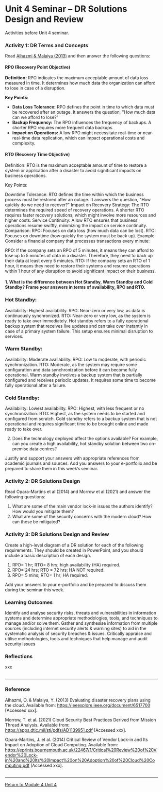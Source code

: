 # Unit 4 Seminar – DR Solutions Design and Review

Activities before Unit 4 seminar.

### Activity 1: DR Terms and Concepts
Read [Alhazmi & Malaiya (2013)](ISM_Unit04_SeminarReading1.pdf) and then answer the following questions:

#### RPO (Recovery Point Objective)
**Definition:** RPO indicates the maximum acceptable amount of data loss measured in time. It determines how much data the organization can afford to lose in case of a disruption.

**Key Points:**
 - **Data Loss Tolerance:** RPO defines the point in time to which data must be recovered after an outage. It answers the question, "How much data can we afford to lose?"
 - **Backup Frequency:** The RPO influences the frequency of backups. A shorter RPO requires more frequent data backups.
 - **Impact on Operations:** A low RPO might necessitate real-time or near-real-time data replication, which can impact operational costs and complexity.

#### RTO (Recovery Time Objective)
Definition: RTO is the maximum acceptable amount of time to restore a system or application after a disaster to avoid significant impacts on business operations.

Key Points:

Downtime Tolerance: RTO defines the time within which the business process must be restored after an outage. It answers the question, "How quickly do we need to recover?"
Impact on Recovery Strategy: The RTO determines the required speed of recovery operations. A shorter RTO requires faster recovery solutions, which might involve more resources and higher costs.
Service Continuity: A low RTO ensures that business operations resume swiftly, minimizing the impact on service continuity.
Comparison:
RPO: Focuses on data loss (how much data can be lost).
RTO: Focuses on downtime (how quickly the system must be back up).
Example:
Consider a financial company that processes transactions every minute:

RPO: If the company sets an RPO of 5 minutes, it means they can afford to lose up to 5 minutes of data in a disaster. Therefore, they need to back up their data at least every 5 minutes.
RTO: If the company sets an RTO of 1 hour, it means they need to restore their systems and resume operations within 1 hour of any disruption to avoid significant impact on their business.

#### 1. What is the difference between Hot Standby, Warm Standby and Cold Standby? Frame your answers in terms of availability, RPO and RTO.

### Hot Standby:
Availability: Highest availability.
RPO: Near-zero or very low, as data is continuously synchronized.
RTO: Near-zero or very low, as the system is ready to take over immediately.
Hot standby refers to a fully operational backup system that receives live updates and can take over instantly in case of a primary system failure. This setup ensures minimal disruption to services.

### Warm Standby:
Availability: Moderate availability.
RPO: Low to moderate, with periodic synchronization.
RTO: Moderate, as the system may require some configuration and data synchronization before it can become fully operational.
Warm standby involves a backup system that is partially configured and receives periodic updates. It requires some time to become fully operational after a failure.

### Cold Standby:
Availability: Lowest availability.
RPO: Highest, with less frequent or no synchronization.
RTO: Highest, as the system needs to be started and configured from scratch.
Cold standby refers to a backup system that is not operational and requires significant time to be brought online and made ready to take over.

2. Does the technology deployed affect the options available? For example, can you create a high availability, hot standby solution between two on-premise data centres?

Justify and support your answers with appropriate references from academic journals and sources. Add you answers to your e-portfolio and be prepared to share them in this week’s seminar.

### Activity 2: DR Solutions Design
Read Opara-Martins et al (2014) and Morrow et al (2021) and answer the following questions:
1. What are some of the main vendor lock-in issues the authors identify? How would you mitigate them?
2. What are some of the security concerns with the modern cloud? How can these be mitigated?

### Activity 3: DR Solutions Design and Review
Create a high-level diagram of a DR solution for each of the following requirements. They should be created in PowerPoint, and you should include a basic description of each design.
1. RPO= 1 hr; RTO= 8 hrs; high availability (HA) required.
2. RPO= 24 hrs; RTO = 72 hrs; HA NOT required.
3. RPO= 5 mins; RTO= 1 hr; HA required.
   
Add your answers to your e-portfolio and be prepared to discuss them during the seminar this week.

### Learning Outcomes
Identify and analyse security risks, threats and vulnerabilities in information systems and determine appropriate methodologies, tools, and techniques to manage and/or solve them.
Gather and synthesise information from multiple sources (including internet security alerts & warning sites) to aid in the systematic analysis of security breaches & issues.
Critically appraise and utilise methodologies, tools and techniques that help manage and audit security issues

### Reflections
xxx 
<br><br>

---

### Reference
Alhazmi, O. & Malaiya, Y. (2013) Evaluating disaster recovery plans using the cloud. Available from: https://ieeexplore.ieee.org/document/6517700 [Accessed xxx].

Morrow, T. et al. (2021) Cloud Security Best Practices Derived from Mission Thread Analysis. Available from: https://apps.dtic.mil/sti/pdfs/AD1139951.pdf [Accessed xxx].

Opara-Martins, J. et al. (2014) Critical Review of Vendor Lock-in and Its Impact on Adoption of Cloud Computing. Available from: https://eprints.bournemouth.ac.uk/22467/1/Critical%20Review%20of%20Vendor%20Lock-in%20and%20Its%20Impact%20on%20Adoption%20of%20Cloud%20Computing.pdf [Accessed xxx].
<br><br>

---

[Return to Module 4 Unit 4](ISM_Unit04.md)
